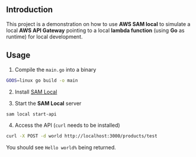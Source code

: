 ## Introduction
This project is a demonstration on how to use **AWS SAM local** to simulate a
local **AWS API Gateway** pointing to a local **lambda function** (using **Go** as runtime)
for local development.

## Usage

1. Compile the `main.go` into a binary

  ```bash
  GOOS=linux go build -o main
  ```

2. Install [SAM Local](https://github.com/awslabs/aws-sam-local)

3. Start the **SAM Local** server

  ```bash
  sam local start-api
  ```

4. Access the API (`curl` needs to be installed)

  ```bash
  curl -X POST -d world http://localhost:3000/products/test
  ```

  You should see `Hello world%` being returned.
